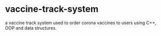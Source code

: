 # vaccine-track-system
a vaccine track system used to order corona vaccines to users using C++, OOP and data structures.
